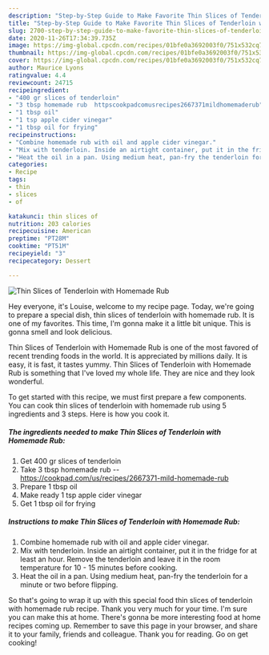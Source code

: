 ```yaml
---
description: "Step-by-Step Guide to Make Favorite Thin Slices of Tenderloin with Homemade Rub"
title: "Step-by-Step Guide to Make Favorite Thin Slices of Tenderloin with Homemade Rub"
slug: 2700-step-by-step-guide-to-make-favorite-thin-slices-of-tenderloin-with-homemade-rub
date: 2020-11-26T17:34:39.735Z
image: https://img-global.cpcdn.com/recipes/01bfe0a3692003f0/751x532cq70/thin-slices-of-tenderloin-with-homemade-rub-recipe-main-photo.jpg
thumbnail: https://img-global.cpcdn.com/recipes/01bfe0a3692003f0/751x532cq70/thin-slices-of-tenderloin-with-homemade-rub-recipe-main-photo.jpg
cover: https://img-global.cpcdn.com/recipes/01bfe0a3692003f0/751x532cq70/thin-slices-of-tenderloin-with-homemade-rub-recipe-main-photo.jpg
author: Maurice Lyons
ratingvalue: 4.4
reviewcount: 24715
recipeingredient:
- "400 gr slices of tenderloin"
- "3 tbsp homemade rub  httpscookpadcomusrecipes2667371mildhomemaderub"
- "1 tbsp oil"
- "1 tsp apple cider vinegar"
- "1 tbsp oil for frying"
recipeinstructions:
- "Combine homemade rub with oil and apple cider vinegar."
- "Mix with tenderloin. Inside an airtight container, put it in the fridge for at least an hour. Remove the tenderloin and leave it in the room temperature for 10 - 15 minutes before cooking."
- "Heat the oil in a pan. Using medium heat, pan-fry the tenderloin for a minute or two before flipping."
categories:
- Recipe
tags:
- thin
- slices
- of

katakunci: thin slices of 
nutrition: 203 calories
recipecuisine: American
preptime: "PT28M"
cooktime: "PT51M"
recipeyield: "3"
recipecategory: Dessert

---
```



![Thin Slices of Tenderloin with Homemade Rub](https://img-global.cpcdn.com/recipes/01bfe0a3692003f0/751x532cq70/thin-slices-of-tenderloin-with-homemade-rub-recipe-main-photo.jpg)

Hey everyone, it's Louise, welcome to my recipe page. Today, we're going to prepare a special dish, thin slices of tenderloin with homemade rub. It is one of my favorites. This time, I'm gonna make it a little bit unique. This is gonna smell and look delicious.



Thin Slices of Tenderloin with Homemade Rub is one of the most favored of recent trending foods in the world. It is appreciated by millions daily. It is easy, it is fast, it tastes yummy. Thin Slices of Tenderloin with Homemade Rub is something that I've loved my whole life. They are nice and they look wonderful.


To get started with this recipe, we must first prepare a few components. You can cook thin slices of tenderloin with homemade rub using 5 ingredients and 3 steps. Here is how you cook it.

<!--inarticleads1-->

##### The ingredients needed to make Thin Slices of Tenderloin with Homemade Rub:

1. Get 400 gr slices of tenderloin
1. Take 3 tbsp homemade rub -- https://cookpad.com/us/recipes/2667371-mild-homemade-rub
1. Prepare 1 tbsp oil
1. Make ready 1 tsp apple cider vinegar
1. Get 1 tbsp oil for frying




<!--inarticleads2-->

##### Instructions to make Thin Slices of Tenderloin with Homemade Rub:

1. Combine homemade rub with oil and apple cider vinegar.
1. Mix with tenderloin. Inside an airtight container, put it in the fridge for at least an hour. Remove the tenderloin and leave it in the room temperature for 10 - 15 minutes before cooking.
1. Heat the oil in a pan. Using medium heat, pan-fry the tenderloin for a minute or two before flipping.




So that's going to wrap it up with this special food thin slices of tenderloin with homemade rub recipe. Thank you very much for your time. I'm sure you can make this at home. There's gonna be more interesting food at home recipes coming up. Remember to save this page in your browser, and share it to your family, friends and colleague. Thank you for reading. Go on get cooking!
